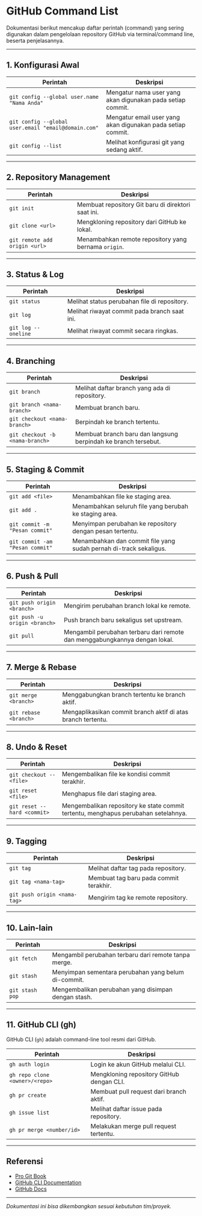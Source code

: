 # GitHub Command List

Dokumentasi berikut mencakup daftar perintah (command) yang sering digunakan dalam pengelolaan repository GitHub via terminal/command line, beserta penjelasannya.

---

## 1. Konfigurasi Awal

| Perintah | Deskripsi |
|----------|-----------|
| `git config --global user.name "Nama Anda"` | Mengatur nama user yang akan digunakan pada setiap commit. |
| `git config --global user.email "email@domain.com"` | Mengatur email user yang akan digunakan pada setiap commit. |
| `git config --list` | Melihat konfigurasi git yang sedang aktif. |

---

## 2. Repository Management

| Perintah | Deskripsi |
|----------|-----------|
| `git init` | Membuat repository Git baru di direktori saat ini. |
| `git clone <url>` | Mengkloning repository dari GitHub ke lokal. |
| `git remote add origin <url>` | Menambahkan remote repository yang bernama `origin`. |

---

## 3. Status & Log

| Perintah | Deskripsi |
|----------|-----------|
| `git status` | Melihat status perubahan file di repository. |
| `git log` | Melihat riwayat commit pada branch saat ini. |
| `git log --oneline` | Melihat riwayat commit secara ringkas. |

---

## 4. Branching

| Perintah | Deskripsi |
|----------|-----------|
| `git branch` | Melihat daftar branch yang ada di repository. |
| `git branch <nama-branch>` | Membuat branch baru. |
| `git checkout <nama-branch>` | Berpindah ke branch tertentu. |
| `git checkout -b <nama-branch>` | Membuat branch baru dan langsung berpindah ke branch tersebut. |

---

## 5. Staging & Commit

| Perintah | Deskripsi |
|----------|-----------|
| `git add <file>` | Menambahkan file ke staging area. |
| `git add .` | Menambahkan seluruh file yang berubah ke staging area. |
| `git commit -m "Pesan commit"` | Menyimpan perubahan ke repository dengan pesan tertentu. |
| `git commit -am "Pesan commit"` | Menambahkan dan commit file yang sudah pernah di-track sekaligus. |

---

## 6. Push & Pull

| Perintah | Deskripsi |
|----------|-----------|
| `git push origin <branch>` | Mengirim perubahan branch lokal ke remote. |
| `git push -u origin <branch>` | Push branch baru sekaligus set upstream. |
| `git pull` | Mengambil perubahan terbaru dari remote dan menggabungkannya dengan lokal. |

---

## 7. Merge & Rebase

| Perintah | Deskripsi |
|----------|-----------|
| `git merge <branch>` | Menggabungkan branch tertentu ke branch aktif. |
| `git rebase <branch>` | Mengaplikasikan commit branch aktif di atas branch tertentu. |

---

## 8. Undo & Reset

| Perintah | Deskripsi |
|----------|-----------|
| `git checkout -- <file>` | Mengembalikan file ke kondisi commit terakhir. |
| `git reset <file>` | Menghapus file dari staging area. |
| `git reset --hard <commit>` | Mengembalikan repository ke state commit tertentu, menghapus perubahan setelahnya. |

---

## 9. Tagging

| Perintah | Deskripsi |
|----------|-----------|
| `git tag` | Melihat daftar tag pada repository. |
| `git tag <nama-tag>` | Membuat tag baru pada commit terakhir. |
| `git push origin <nama-tag>` | Mengirim tag ke remote repository. |

---

## 10. Lain-lain

| Perintah | Deskripsi |
|----------|-----------|
| `git fetch` | Mengambil perubahan terbaru dari remote tanpa merge. |
| `git stash` | Menyimpan sementara perubahan yang belum di-commit. |
| `git stash pop` | Mengembalikan perubahan yang disimpan dengan stash. |

---

## 11. GitHub CLI (gh)

GitHub CLI (`gh`) adalah command-line tool resmi dari GitHub.

| Perintah | Deskripsi |
|----------|-----------|
| `gh auth login` | Login ke akun GitHub melalui CLI. |
| `gh repo clone <owner>/<repo>` | Mengkloning repository GitHub dengan CLI. |
| `gh pr create` | Membuat pull request dari branch aktif. |
| `gh issue list` | Melihat daftar issue pada repository. |
| `gh pr merge <number/id>` | Melakukan merge pull request tertentu. |

---

## Referensi

- [Pro Git Book](https://git-scm.com/book/id/v2)
- [GitHub CLI Documentation](https://cli.github.com/manual/)
- [GitHub Docs](https://docs.github.com/)

---

*Dokumentasi ini bisa dikembangkan sesuai kebutuhan tim/proyek.*
